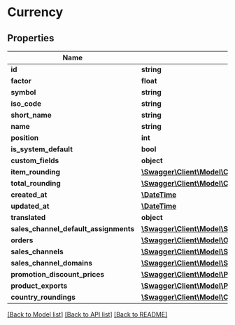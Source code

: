 # Currency

## Properties
Name | Type | Description | Notes
------------ | ------------- | ------------- | -------------
**id** | **string** |  | [optional] 
**factor** | **float** |  | 
**symbol** | **string** |  | 
**iso_code** | **string** |  | 
**short_name** | **string** |  | 
**name** | **string** |  | 
**position** | **int** |  | [optional] 
**is_system_default** | **bool** |  | [optional] 
**custom_fields** | **object** |  | [optional] 
**item_rounding** | [**\Swagger\Client\Model\CurrencyJsonApiItemRounding**](CurrencyJsonApiItemRounding.md) |  | 
**total_rounding** | [**\Swagger\Client\Model\CurrencyJsonApiItemRounding**](CurrencyJsonApiItemRounding.md) |  | 
**created_at** | [**\DateTime**](\DateTime.md) |  | 
**updated_at** | [**\DateTime**](\DateTime.md) |  | [optional] 
**translated** | **object** |  | [optional] 
**sales_channel_default_assignments** | [**\Swagger\Client\Model\SalesChannel**](SalesChannel.md) |  | [optional] 
**orders** | [**\Swagger\Client\Model\Order**](Order.md) |  | [optional] 
**sales_channels** | [**\Swagger\Client\Model\SalesChannel**](SalesChannel.md) |  | [optional] 
**sales_channel_domains** | [**\Swagger\Client\Model\SalesChannelDomain**](SalesChannelDomain.md) |  | [optional] 
**promotion_discount_prices** | [**\Swagger\Client\Model\PromotionDiscountPrices**](PromotionDiscountPrices.md) |  | [optional] 
**product_exports** | [**\Swagger\Client\Model\ProductExport**](ProductExport.md) |  | [optional] 
**country_roundings** | [**\Swagger\Client\Model\CurrencyCountryRounding**](CurrencyCountryRounding.md) |  | [optional] 

[[Back to Model list]](../../README.md#documentation-for-models) [[Back to API list]](../../README.md#documentation-for-api-endpoints) [[Back to README]](../../README.md)

